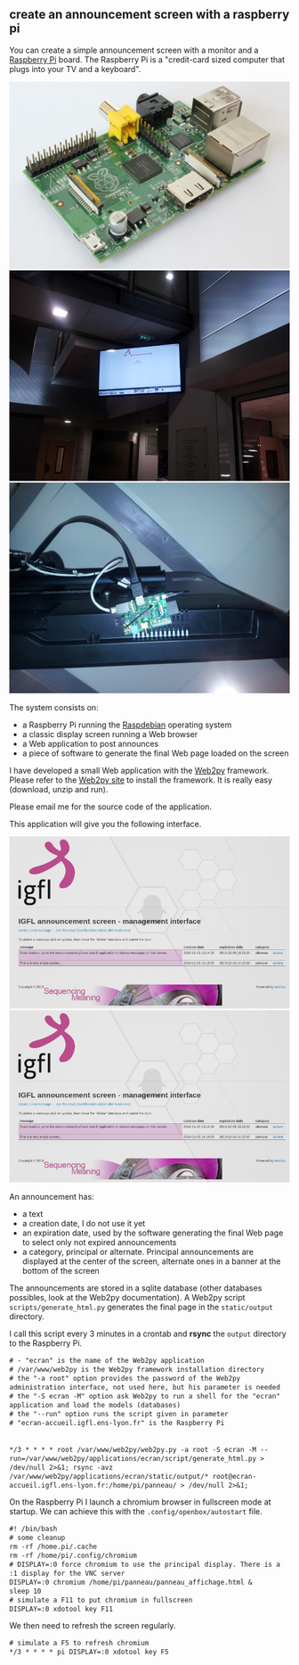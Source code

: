 ## create an announcement screen with a raspberry pi

You can create a simple announcement screen with a monitor and a [Raspberry Pi](http://www.raspberrypi.org/) board. The Raspberry Pi is a "credit-card sized computer that plugs into your TV and a keyboard".

![RaspberryPi](media/raspberry/raspberry_pi.jpg)
![Announcement screen](media/raspberry/ecran.jpg)
![Raspberry Pi and screen](media/raspberry/rasp_ecran.jpg)

The system consists on:

*  a Raspberry Pi running the [Raspdebian](http://www.raspbian.org/) operating system 
*  a classic display screen running a Web browser 
*  a Web application to post announces 
*  a piece of software to generate the final Web page loaded on the screen 

I have developed a small Web application with the [Web2py](http://www.web2py.com/) framework. Please refer to the [Web2py site](http://www.web2py.com/init/default/download) to install the framework. It is really easy (download, unzip and run).

Please email me for the source code of the application.

This application will give you the following interface.

![Main screen](media/raspberry/announcement1.png)
![Announcement add](media/raspberry/announcement1.png)

An announcement has:

*  a text 
*  a creation date, I do not use it yet 
*  an expiration date, used by the software generating the final Web page to select only not expired announcements 
*  a category, principal or alternate. Principal announcements are displayed at the center of the screen, alternate ones in a banner at the bottom of the screen 

The announcements are stored in a sqlite database (other databases possibles, look at the Web2py documentation). A Web2py script `scripts/generate_html.py` generates the final page in the `static/output` directory.

I call this script every 3 minutes in a crontab and **rsync** the `output` directory to the Raspberry Pi.

```       
# - "ecran" is the name of the Web2py application
# /var/www/web2py is the Web2py framework installation directory
# the "-a root" option provides the password of the Web2py administration interface, not used here, but his parameter is needed
# the "-S ecran -M" option ask Web2py to run a shell for the "ecran" application and load the models (databases)
# the "--run" option runs the script given in parameter
# "ecran-accueil.igfl.ens-lyon.fr" is the Raspberry Pi


*/3 * * * * root /var/www/web2py/web2py.py -a root -S ecran -M --run=/var/www/web2py/applications/ecran/script/generate_html.py > /dev/null 2>&1; rsync -avz /var/www/web2py/applications/ecran/static/output/* root@ecran-accueil.igfl.ens-lyon.fr:/home/pi/panneau/ > /dev/null 2>&1;
```

On the Raspberry Pi I launch a chromium browser in fullscreen mode at startup. We can achieve this with the `.config/openbox/autostart` file.
	
```	            
#! /bin/bash
# some cleanup
rm -rf /home.pi/.cache
rm -rf /home/pi/.config/chromium
# DISPLAY=:0 force chromium to use the principal display. There is a :1 display for the VNC server
DISPLAY=:0 chromium /home/pi/panneau/panneau_affichage.html &
sleep 10
# simulate a F11 to put chromium in fullscreen
DISPLAY=:0 xdotool key F11
```

We then need to refresh the screen regularly.

```
# simulate a F5 to refresh chromium
*/3 * * * * pi DISPLAY=:0 xdotool key F5
```

